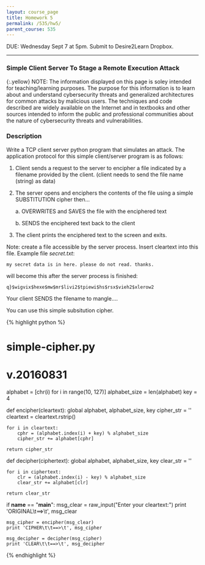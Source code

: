 ```yaml
---
layout: course_page
title: Homework 5
permalink: /535/hw5/
parent_course: 535
---
```


DUE: Wednesday Sept 7 at 5pm. Submit to Desire2Learn Dropbox. 

---

### Simple Client Server To Stage a Remote Execution Attack

{:.yellow}
NOTE: The information displayed on this page is soley intended for teaching/learning purposes. The purpose for this information is to learn about and understand cybersecurity threats and generalized architectures for common attacks by malicious users. The techniques and code described are widely available on the Internet and in textbooks and other sources intended to inform the public and professional communities about the nature of cybersecurity threats and vulnerabilities.


### Description
Write a TCP client server python program that simulates an attack. The application protocol for this simple client/server program is as follows:

1. Client sends a request to the server to encipher a file indicated by a filename provided by the client. (client needs to send the file name (string) as data)
2. The server opens and enciphers the contents of the file using a simple SUBSTITUTION cipher then...
	
	a. OVERWRITES and SAVES the file with the enciphered text
	
	b. SENDS the enciphered text back to the client

3. The client prints the enciphered text to the screen and exits.

Note: create a file accessible by the server process. Insert cleartext into this file. Example file *secret.txt*:

```my secret data is in here. please do not read. thanks.```


will become this after the server process is finished:

```q}$wigvix$hexe$mw$mr$livi2$tpiewi$hs$rsx$vieh2$xlerow2```


Your client SENDS the filename to mangle....


You can use this simple subsitution cipher. 

{% highlight python %}
# simple-cipher.py
# v.20160831

alphabet = [chr(i) for i in range(10, 127)]
alphabet_size = len(alphabet)
key = 4

def encipher(cleartext):
	global alphabet, alphabet_size, key
	cipher_str = ''
	cleartext = cleartext.rstrip()

	for i in cleartext:
		cphr = (alphabet.index(i) + key) % alphabet_size
		cipher_str += alphabet[cphr]

	return cipher_str


def decipher(ciphertext):
	global alphabet, alphabet_size, key
	clear_str = ''
	
	for i in ciphertext:
		clr = (alphabet.index(i) - key) % alphabet_size
		clear_str += alphabet[clr]

	return clear_str


if __name__ == "__main__":
	msg_clear = raw_input("Enter your cleartext:")
	print 'ORIGINAL\t==>\t', msg_clear

	msg_cipher = encipher(msg_clear)
	print 'CIPHER\t\t==>\t', msg_cipher

	msg_decipher = decipher(msg_cipher)
	print 'CLEAR\t\t==>\t', msg_decipher
{% endhighlight %}




